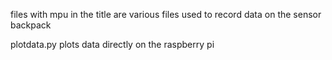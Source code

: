 files with mpu in the title are various files used to record data on the sensor backpack

plotdata.py plots data directly on the raspberry pi
